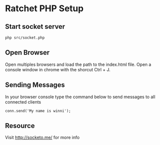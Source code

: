 # Ratchet PHP Setup

## Start socket server 
```
php src/socket.php 
```

## Open Browser
Open multiples browsers and load the path to the index.html file. Open a console window in chrome with the shorcut
Ctrl + J.

## Sending Messages
In your browser console type the command below to send messages to all connected clients
```
conn.send('My name is winni');
```

## Resource
Visit http://socketo.me/ for more info
